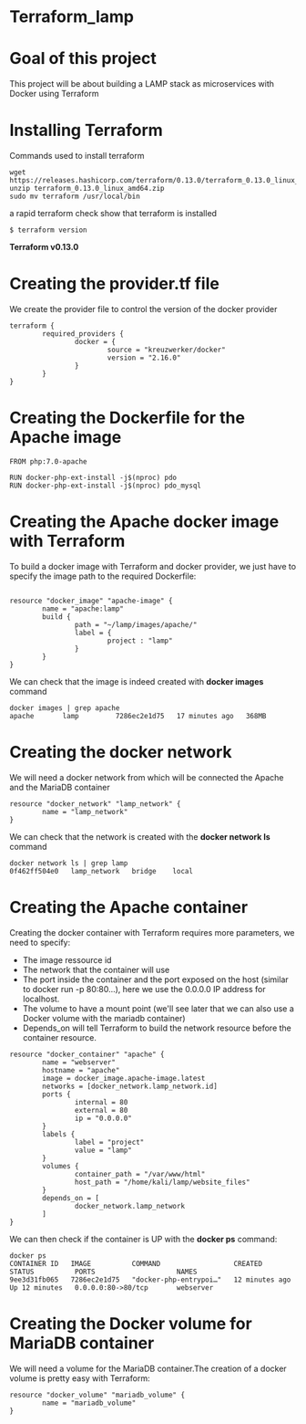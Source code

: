 # Terraform_lamp

# Goal of this project

This project will be about building a LAMP stack as microservices with Docker using Terraform

# Installing Terraform

Commands used to install terraform 

```
wget https://releases.hashicorp.com/terraform/0.13.0/terraform_0.13.0_linux_amd64.zip
unzip terraform_0.13.0_linux_amd64.zip
sudo mv terraform /usr/local/bin
```

a rapid terraform check show that terraform is installed
```
$ terraform version
```
**Terraform v0.13.0**

# Creating the provider.tf file

We create the provider file to control the version of the docker provider

```
terraform {
        required_providers {
                docker = {
                        source = "kreuzwerker/docker"
                        version = "2.16.0"
                }
        }
}
```
# Creating the Dockerfile for the Apache image

```
FROM php:7.0-apache

RUN docker-php-ext-install -j$(nproc) pdo
RUN docker-php-ext-install -j$(nproc) pdo_mysql

```

# Creating the Apache docker image with Terraform

To build a docker image with Terraform and docker provider, we just have to specify the image path to the required Dockerfile:

``` 

resource "docker_image" "apache-image" {
        name = "apache:lamp"
        build {
                path = "~/lamp/images/apache/"
                label = {
                        project : "lamp"
                }
        }
}

```

We can check that the image is indeed created with **docker images** command

```
docker images | grep apache
apache       lamp         7286ec2e1d75   17 minutes ago   368MB
```
# Creating the docker network 

We will need a docker network from which will be connected the Apache and the MariaDB container

```
resource "docker_network" "lamp_network" {
        name = "lamp_network"
}
```

We can check that the network is created with the **docker network ls** command

```
docker network ls | grep lamp
0f462ff504e0   lamp_network   bridge    local
```
# Creating the Apache container

Creating the docker container with Terraform requires more parameters, we need to specify:

- The image ressource id
- The network that the container will use
- The port inside the container and the port exposed on the host (similar to docker run -p 80:80...), here we use the 0.0.0.0 IP address for localhost.
- The volume to have a mount point (we'll see later that we can also use a Docker volume with the mariadb container)
- Depends_on will tell Terraform to build the network resource before the container resource.

```
resource "docker_container" "apache" {
        name = "webserver"
        hostname = "apache"
        image = docker_image.apache-image.latest
        networks = [docker_network.lamp_network.id]
        ports {
                internal = 80
                external = 80
                ip = "0.0.0.0"
        }
        labels {
                label = "project"
                value = "lamp"
        }
        volumes {
                container_path = "/var/www/html"
                host_path = "/home/kali/lamp/website_files"
        }
        depends_on = [
                docker_network.lamp_network
        ]
}
```

We can then check if the container is UP with the **docker ps** command:

```
docker ps                    
CONTAINER ID   IMAGE          COMMAND                  CREATED          STATUS          PORTS                    NAMES
9ee3d31fb065   7286ec2e1d75   "docker-php-entrypoi…"   12 minutes ago   Up 12 minutes   0.0.0.0:80->80/tcp       webserver
```

# Creating the Docker volume for MariaDB container

We will need a volume for the MariaDB container.The creation of a docker volume is pretty easy with Terraform:

```
resource "docker_volume" "mariadb_volume" {
        name = "mariadb_volume"
}
```




